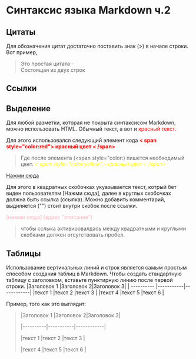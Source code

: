 # Синтаксис языка Markdown ч.2

## Цитаты
Для обозначения цитат достаточно поставить знак (>) в начале строки.  Вот пример,
>Это простая цитата⋅⋅  
Состоящая из двух строк

## Ссылки

## Выделение

Для любой разметки, которая не покрыта синтаксисом Markdown, можно использовать HTML.
Обычный текст, а вот и <span style="color:red"> красный текст.

Для этого использовался следующий элемент кода __<span style="color:red">< span style="color:red"> красный цвет < /span>__
>Где после элемента (<span style="color:) пишется необходимый цвет.
 *<span style="color:yellow">< span style="color:yellow"> красный цвет < /span>*


[Нажми сюда](https://cs8.pikabu.ru/post_img/2017/04/14/1/og_og_1492121840247421255.jpg "Голубь сидит на попе")

Для этого в квадратных скобочках укуазывается текст, котрый бет виден пользователям [Нажми сюда], далее в круглых скобочках должна быть ссылка (ссылка). Можно добавить комментарий, выдиляется ("") стоит внутри скобок после ссылки. 

<span style="color:#ffb3bf">[нажми сюда] (адрес "описание") </span>
>чтобы сслыка активировалдась между квадратными и круглыми скобками должен отсутствовать пробел.

## Таблицы

Использование вертикальных линий и строк является самым простым способом создания таблиц в Markdown. Чтобы создать стандартную таблицу с заголовком, вставьте пунктирную линию после первой строки.
|Заголовок 1 |Заголовок 2|Заголовок 3|
| ---------- |-----------|------------|
|текст 1     |текст 2       |текст 3   |
|текст 4  |текст 5     |текст 6  |

Пример, того как это выглядит:
>|Заголовок 1 |Заголовок 2|Заголовок 3|
>
>|----------|-----------|------------|
>
>|текст 1     |текст 2       |текст 3   |
>
>|текст 4  |текст 5     |текст 6  |